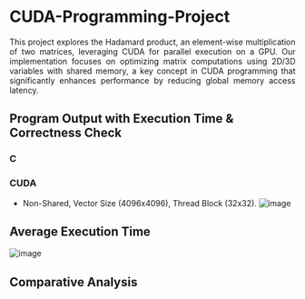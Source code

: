 # CUDA-Programming-Project
<p align="justify">
This project explores the Hadamard product, an element-wise multiplication of two matrices, leveraging CUDA for parallel execution on a GPU. Our implementation focuses on optimizing matrix computations using 2D/3D variables with shared memory, a key concept in CUDA programming that significantly enhances performance by reducing global memory access latency.
</p>


## Program Output with Execution Time & Correctness Check 
### C
### CUDA
- Non-Shared, Vector Size (4096x4096), Thread Block (32x32).
![image](https://github.com/user-attachments/assets/cc6ad8df-2c77-4a88-9be0-79c42d73103d)




## Average Execution Time 
![image](https://github.com/user-attachments/assets/31fe8ae7-53c6-4959-874e-c9ef74c0eccb)


## Comparative Analysis


